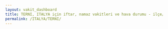 ```yaml
---
layout: vakit_dashboard
title: TERNI, ITALYA için iftar, namaz vakitleri ve hava durumu - ilçe/eyalet seç
permalink: /ITALYA/TERNI/
---
```


<script type="text/javascript">
  var GLOBAL_COUNTRY = 'ITALYA';
  var GLOBAL_CITY = 'TERNI';
  var GLOBAL_STATE = '';
  var lat = 72;
  var lon = 21;
</script>
